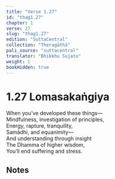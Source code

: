 ```yaml
---
title: "Verse 1.27"
id: "thag1.27"
chapter: 1
verse: 27
slug: "thag1.27"
edition: "SuttaCentral"
collection: "Theragāthā"
pali_source: "suttacentral"
translator: "Bhikkhu Sujato"
weight: 1
bookHidden: true
---
```


# 1.27 Lomasakaṅgiya  

When you’ve developed these things—  
Mindfulness, investigation of principles,  
Energy, rapture, tranquility,  
Samādhi, and equanimity—  
And understanding through insight  
The Dhamma of higher wisdom,  
You’ll end suffering and stress.

## Notes